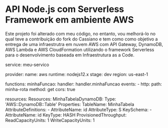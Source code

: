 <!--
title: 'AWS Simple HTTP Endpoint example in NodeJS'
description: 'This template demonstrates how to make a simple REST API with Node.js running on AWS Lambda and API Gateway using the traditional Serverless Framework.'
layout: Doc
framework: v2
platform: AWS
language: nodeJS
authorLink: 'https://github.com/serverless'
authorName: 'Serverless, inc.'
authorAvatar: 'https://avatars1.githubusercontent.com/u/13742415?s=200&v=4'
-->

# API Node.js com Serverless Framework em ambiente AWS 

Este projeto foi alterado com meu código, no entanto, vou melhorá-lo no qual teve a contribuição do fork do Cassiano e tem como como objetivo a entrega de uma infraestrutra em nuvem AWS com API Gateway, DynamoDB, AWS Lambda e AWS CloudFormation utilizando o framework Serverless para o desenvolvimento baseada em Infraestrutura as a Code.

service: meu-servico

provider:
  name: aws
  runtime: nodejs12.x
  stage: dev
  region: us-east-1

functions:
  minhaFuncao:
    handler: handler.minhaFuncao
    events:
      - http:
          path: minha-rota
          method: get
          cors: true

resources:
  Resources:
    MinhaTabelaDynamoDB:
      Type: 'AWS::DynamoDB::Table'
      Properties:
        TableName: MinhaTabela
        AttributeDefinitions:
          - AttributeName: id
            AttributeType: S
        KeySchema:
          - AttributeName: id
            KeyType: HASH
        ProvisionedThroughput:
          ReadCapacityUnits: 1
          WriteCapacityUnits: 1

